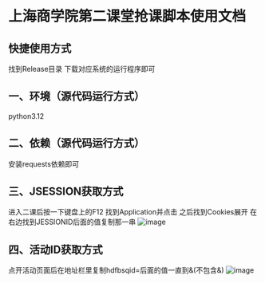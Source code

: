 # 上海商学院第二课堂抢课脚本使用文档
## 快捷使用方式
找到Release目录
下载对应系统的运行程序即可
## 一、环境（源代码运行方式）
python3.12
## 二、依赖（源代码运行方式）
安装requests依赖即可
## 三、JSESSION获取方式
进入二课后按一下键盘上的F12
找到Application并点击
之后找到Cookies展开
在右边找到JESSIONID后面的值复制那一串
![image](https://github.com/user-attachments/assets/dc662de2-72e8-49f8-887e-270e42f93788)
## 四、活动ID获取方式
点开活动页面后在地址栏里复制hdfbsqid=后面的值一直到&(不包含&)
![image](https://github.com/user-attachments/assets/ad1e8f25-ca09-4036-98b1-1dd9627a6679)




